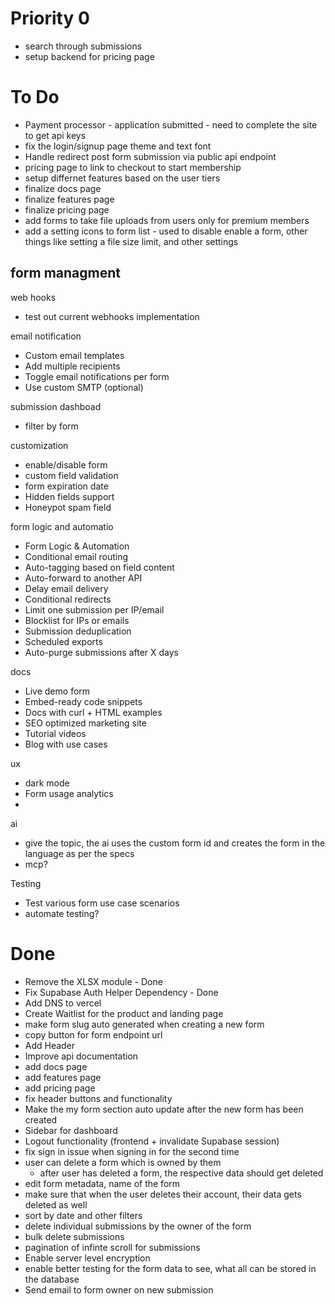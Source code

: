 # Priority 0
- search through submissions 
- setup backend for pricing page


# To Do
- Payment processor - application submitted - need to complete the site to get api keys
- fix the login/signup page theme and text font
- Handle redirect post form submission via public api endpoint
- pricing page to link to checkout to start membership 
- setup differnet features based on the user tiers
- finalize docs page
- finalize features page
- finalize pricing page
- add forms to take file uploads from users only for premium members
- add a setting icons to form list - used to disable enable a form, other things like setting a file size limit, and other settings

form managment 
- 

web hooks
- test out current webhooks implementation

email notification
- Custom email templates
- Add multiple recipients
- Toggle email notifications per form
- Use custom SMTP (optional)

submission dashboad
- filter by form

customization 
- enable/disable form
- custom field validation
- form expiration date
- Hidden fields support
- Honeypot spam field 

form logic and automatio
- Form Logic & Automation
- Conditional email routing
- Auto-tagging based on field content
- Auto-forward to another API
- Delay email delivery
- Conditional redirects
- Limit one submission per IP/email
- Blocklist for IPs or emails
- Submission deduplication
- Scheduled exports
- Auto-purge submissions after X days

docs
- Live demo form
- Embed-ready code snippets
- Docs with curl + HTML examples
- SEO optimized marketing site
- Tutorial videos
- Blog with use cases

ux
- dark mode
- Form usage analytics
- 

ai 
- give the topic, the ai uses the custom form id and creates the form in the language as per the specs
- mcp?

Testing
- Test various form use case scenarios
- automate testing?

# Done
- Remove the XLSX module - Done
- Fix Supabase Auth Helper Dependency - Done
- Add DNS to vercel
- Create Waitlist for the product and landing page
- make form slug auto generated when creating a new form
- copy button for form endpoint url
- Add Header
- Improve api documentation
- add docs page
- add features page
- add pricing page
- fix header buttons and functionality
- Make the my form section auto update after the new form has been created
- Sidebar for dashboard
- Logout functionality (frontend + invalidate Supabase session) 
- fix sign in issue when signing in for the second time
- user can delete a form which is owned by them
    - after user has deleted a form, the respective data should get deleted
- edit form metadata, name of the form
- make sure that when the user deletes their account, their data gets deleted as well
- sort by date and other filters
- delete individual submissions by the owner of the form
- bulk delete submissions
- pagination of infinte scroll for submissions
- Enable server level encryption
- enable better testing for the form data to see, what all can be stored in the database
- Send email to form owner on new submission